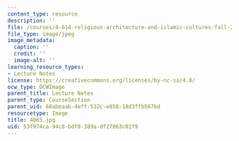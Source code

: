 ```yaml
---
content_type: resource
description: ''
file: /courses/4-614-religious-architecture-and-islamic-cultures-fall-2002/53f974ca94c8bdf8389adf27863c01f9_4065.jpg
file_type: image/jpeg
image_metadata:
  caption: ''
  credit: ''
  image-alt: ''
learning_resource_types:
- Lecture Notes
license: https://creativecommons.org/licenses/by-nc-sa/4.0/
ocw_type: OCWImage
parent_title: Lecture Notes
parent_type: CourseSection
parent_uid: 68abeaab-4eff-532c-e858-18d3ffb567bd
resourcetype: Image
title: 4065.jpg
uid: 53f974ca-94c8-bdf8-389a-df27863c01f9
---
```

